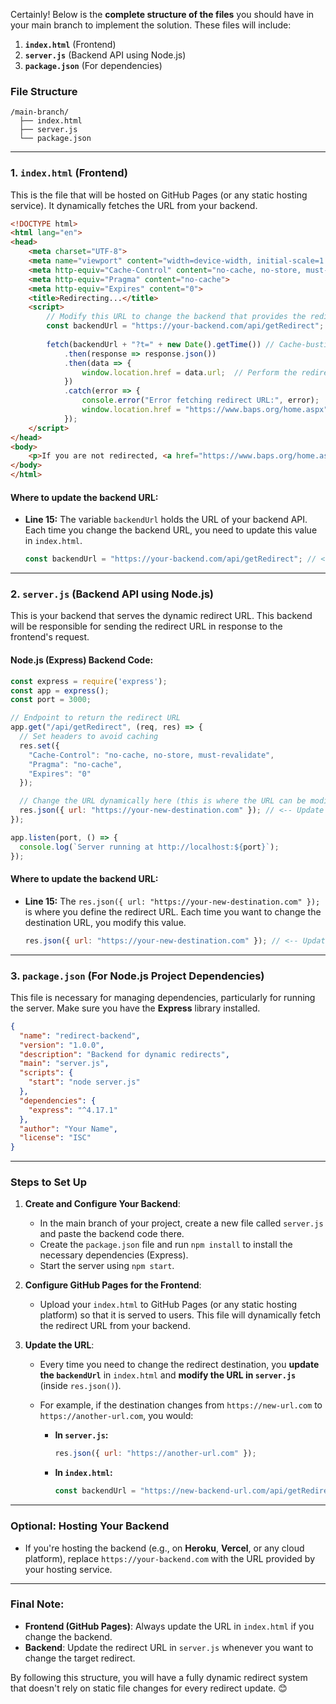 Certainly! Below is the **complete structure of the files** you should have in your main branch to implement the solution. These files will include:

1. **`index.html`** (Frontend)
2. **`server.js`** (Backend API using Node.js)
3. **`package.json`** (For dependencies)

### **File Structure**
```
/main-branch/
  ├── index.html
  ├── server.js
  └── package.json
```

---

### **1. `index.html` (Frontend)**

This is the file that will be hosted on GitHub Pages (or any static hosting service). It dynamically fetches the URL from your backend.

```html
<!DOCTYPE html>
<html lang="en">
<head>
    <meta charset="UTF-8">
    <meta name="viewport" content="width=device-width, initial-scale=1.0">
    <meta http-equiv="Cache-Control" content="no-cache, no-store, must-revalidate">
    <meta http-equiv="Pragma" content="no-cache">
    <meta http-equiv="Expires" content="0">
    <title>Redirecting...</title>
    <script>
        // Modify this URL to change the backend that provides the redirect URL
        const backendUrl = "https://your-backend.com/api/getRedirect"; // <-- Update this when you change the backend URL
        
        fetch(backendUrl + "?t=" + new Date().getTime()) // Cache-busting query using timestamp
            .then(response => response.json())
            .then(data => {
                window.location.href = data.url;  // Perform the redirect to the new URL
            })
            .catch(error => {
                console.error("Error fetching redirect URL:", error);
                window.location.href = "https://www.baps.org/home.aspx";  // Fallback URL
            });
    </script>
</head>
<body>
    <p>If you are not redirected, <a href="https://www.baps.org/home.aspx">click here</a>.</p>
</body>
</html>
```

#### **Where to update the backend URL**:
- **Line 15:** The variable `backendUrl` holds the URL of your backend API. Each time you change the backend URL, you need to update this value in `index.html`.
    ```js
    const backendUrl = "https://your-backend.com/api/getRedirect"; // <-- Update this when you change the backend URL
    ```

---

### **2. `server.js` (Backend API using Node.js)**

This is your backend that serves the dynamic redirect URL. This backend will be responsible for sending the redirect URL in response to the frontend's request.

#### **Node.js (Express) Backend Code:**
```js
const express = require('express');
const app = express();
const port = 3000;

// Endpoint to return the redirect URL
app.get("/api/getRedirect", (req, res) => {
  // Set headers to avoid caching
  res.set({
    "Cache-Control": "no-cache, no-store, must-revalidate",
    "Pragma": "no-cache",
    "Expires": "0"
  });

  // Change the URL dynamically here (this is where the URL can be modified)
  res.json({ url: "https://your-new-destination.com" }); // <-- Update this URL whenever you need a new redirect
});

app.listen(port, () => {
  console.log(`Server running at http://localhost:${port}`);
});
```

#### **Where to update the backend URL**:
- **Line 15:** The `res.json({ url: "https://your-new-destination.com" });` is where you define the redirect URL. Each time you want to change the destination URL, you modify this value.
    ```js
    res.json({ url: "https://your-new-destination.com" }); // <-- Update this URL whenever you need a new redirect
    ```

---

### **3. `package.json` (For Node.js Project Dependencies)**

This file is necessary for managing dependencies, particularly for running the server. Make sure you have the **Express** library installed.

```json
{
  "name": "redirect-backend",
  "version": "1.0.0",
  "description": "Backend for dynamic redirects",
  "main": "server.js",
  "scripts": {
    "start": "node server.js"
  },
  "dependencies": {
    "express": "^4.17.1"
  },
  "author": "Your Name",
  "license": "ISC"
}
```

---

### **Steps to Set Up**

1. **Create and Configure Your Backend**:
   - In the main branch of your project, create a new file called `server.js` and paste the backend code there.
   - Create the `package.json` file and run `npm install` to install the necessary dependencies (Express).
   - Start the server using `npm start`.

2. **Configure GitHub Pages for the Frontend**:
   - Upload your `index.html` to GitHub Pages (or any static hosting platform) so that it is served to users. This file will dynamically fetch the redirect URL from your backend.

3. **Update the URL**:
   - Every time you need to change the redirect destination, you **update the `backendUrl`** in `index.html` and **modify the URL in `server.js`** (inside `res.json()`).
   
   - For example, if the destination changes from `https://new-url.com` to `https://another-url.com`, you would:
     - **In `server.js`:**
       ```js
       res.json({ url: "https://another-url.com" });
       ```
     - **In `index.html`:**
       ```js
       const backendUrl = "https://new-backend-url.com/api/getRedirect"; // If backend changes
       ```

---

### **Optional: Hosting Your Backend**
- If you're hosting the backend (e.g., on **Heroku**, **Vercel**, or any cloud platform), replace `https://your-backend.com` with the URL provided by your hosting service.

---

### **Final Note**:
- **Frontend (GitHub Pages)**: Always update the URL in `index.html` if you change the backend.
- **Backend**: Update the redirect URL in `server.js` whenever you want to change the target redirect.

By following this structure, you will have a fully dynamic redirect system that doesn't rely on static file changes for every redirect update. 😊
